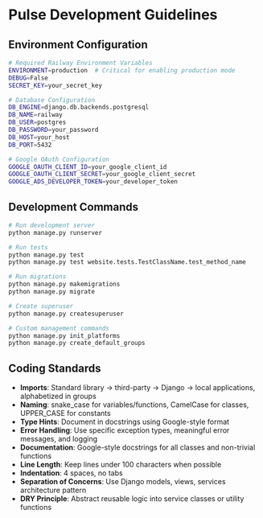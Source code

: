 # Pulse Development Guidelines

## Environment Configuration
```bash
# Required Railway Environment Variables
ENVIRONMENT=production  # Critical for enabling production mode
DEBUG=False
SECRET_KEY=your_secret_key

# Database Configuration
DB_ENGINE=django.db.backends.postgresql
DB_NAME=railway
DB_USER=postgres
DB_PASSWORD=your_password
DB_HOST=your_host
DB_PORT=5432

# Google OAuth Configuration
GOOGLE_OAUTH_CLIENT_ID=your_google_client_id
GOOGLE_OAUTH_CLIENT_SECRET=your_google_client_secret
GOOGLE_ADS_DEVELOPER_TOKEN=your_developer_token
```

## Development Commands
```bash
# Run development server
python manage.py runserver

# Run tests
python manage.py test
python manage.py test website.tests.TestClassName.test_method_name

# Run migrations
python manage.py makemigrations
python manage.py migrate

# Create superuser
python manage.py createsuperuser

# Custom management commands
python manage.py init_platforms
python manage.py create_default_groups
```

## Coding Standards
- **Imports**: Standard library → third-party → Django → local applications, alphabetized in groups
- **Naming**: snake_case for variables/functions, CamelCase for classes, UPPER_CASE for constants
- **Type Hints**: Document in docstrings using Google-style format
- **Error Handling**: Use specific exception types, meaningful error messages, and logging
- **Documentation**: Google-style docstrings for all classes and non-trivial functions
- **Line Length**: Keep lines under 100 characters when possible
- **Indentation**: 4 spaces, no tabs
- **Separation of Concerns**: Use Django models, views, services architecture pattern
- **DRY Principle**: Abstract reusable logic into service classes or utility functions